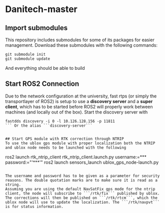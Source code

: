 # Danitech-master

## Import submodules
This repository includes submodules for some of its packages for easier management. 
Download these submodules with the following commands:

```
git submodule init
git submodule update
```

And everything should be able to build


## Start ROS2 Connection
Due to the network configuration at the university, fast rtps (or simply the transportlayer of ROS2) is setup to use a **discovery server** and a **super client**, which has to be started before ROS2 will properly work between machines (and locally out of the box).
Start the discovery server with 
```
fastdds discovery -i 0 -l 10.126.128.156 -p 11811
``` Or the alias ```discovery-server``` 


## Start GPS module with RTK correction through NTRIP
To use the ublox gps module with proper localization both the NTRIP and ublox node needs to be launched with the following
```
ros2 launch rtk_ntrip_client rtk_ntrip_client.launch.py username:=*** password:="'***'"
ros2 launch sensors_launch ublox_gps_node-launch.py
```

The username and password has to be given as a parameter for security reasons. The double quotation marks are to make sure it is read as a string.
Assuming you are using the default NavSatFix gps mode for the ntrip client, the node will subscribe to ```/rtk/fix``` published by ublox. The corrections will then be published on ```/rtk/rtcm```, which the ublox node will use to update the localization. The ```/rtk/navpvt``` is for status information. 